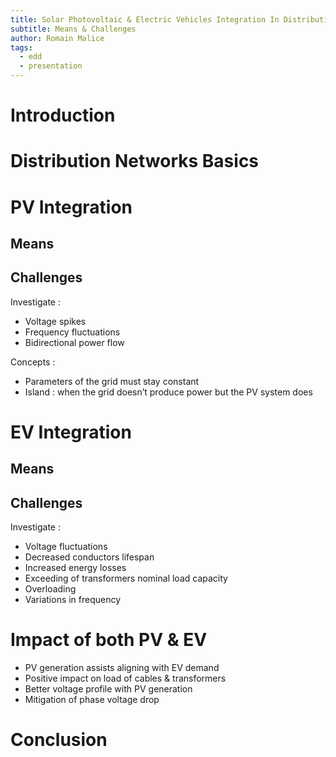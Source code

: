 ```yaml
---
title: Solar Photovoltaic & Electric Vehicles Integration In Distribution Networks
subtitle: Means & Challenges
author: Romain Malice
tags:
  - edd
  - presentation
---
```


# Introduction

# Distribution Networks Basics

# PV Integration

## Means

## Challenges

Investigate :
- Voltage spikes
- Frequency fluctuations
- Bidirectional power flow

Concepts :
- Parameters of the grid must stay constant
- Island : when the grid doesn’t produce power but the PV system does

# EV Integration

## Means

## Challenges

Investigate :
- Voltage fluctuations
- Decreased conductors lifespan 
- Increased energy losses
- Exceeding of transformers nominal load capacity
- Overloading
- Variations in frequency

# Impact of both PV & EV

- PV generation assists aligning with EV demand
- Positive impact on load of cables & transformers
- Better voltage profile with PV generation
- Mitigation of phase voltage drop

# Conclusion